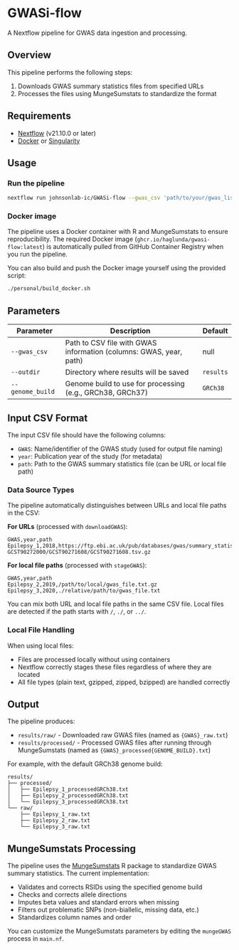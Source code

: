 # GWASi-flow

A Nextflow pipeline for GWAS data ingestion and processing.

## Overview

This pipeline performs the following steps:
1. Downloads GWAS summary statistics files from specified URLs
2. Processes the files using MungeSumstats to standardize the format

## Requirements

- [Nextflow](https://www.nextflow.io/) (v21.10.0 or later)
- [Docker](https://www.docker.com/) or [Singularity](https://sylabs.io/singularity/)

## Usage

### Run the pipeline

```bash
nextflow run johnsonlab-ic/GWASi-flow --gwas_csv 'path/to/your/gwas_list.csv' --outdir 'results'
```

### Docker image

The pipeline uses a Docker container with R and MungeSumstats to ensure reproducibility. The required Docker image (`ghcr.io/haglunda/gwasi-flow:latest`) is automatically pulled from GitHub Container Registry when you run the pipeline.

You can also build and push the Docker image yourself using the provided script:

```bash
./personal/build_docker.sh
```

## Parameters

| Parameter | Description | Default |
|-----------|-------------|---------|
| `--gwas_csv` | Path to CSV file with GWAS information (columns: GWAS, year, path) | null |
| `--outdir` | Directory where results will be saved | `results` |
| `--genome_build` | Genome build to use for processing (e.g., GRCh38, GRCh37) | `GRCh38` |

## Input CSV Format

The input CSV file should have the following columns:
- `GWAS`: Name/identifier of the GWAS study (used for output file naming)
- `year`: Publication year of the study (for metadata)
- `path`: Path to the GWAS summary statistics file (can be URL or local file path)

### Data Source Types

The pipeline automatically distinguishes between URLs and local file paths in the CSV:

**For URLs** (processed with `downloadGWAS`):
```
GWAS,year,path
Epilepsy_1,2018,https://ftp.ebi.ac.uk/pub/databases/gwas/summary_statistics/GCST90271001-GCST90272000/GCST90271608/GCST90271608.tsv.gz
```

**For local file paths** (processed with `stageGWAS`):
```
GWAS,year,path
Epilepsy_2,2019,/path/to/local/gwas_file.txt.gz
Epilepsy_3,2020,./relative/path/to/gwas_file.txt
```

You can mix both URL and local file paths in the same CSV file. Local files are detected if the path starts with `/`, `./`, or `../`.

### Local File Handling

When using local files:
- Files are processed locally without using containers
- Nextflow correctly stages these files regardless of where they are located
- All file types (plain text, gzipped, zipped, bzipped) are handled correctly

## Output

The pipeline produces:
- `results/raw/` - Downloaded raw GWAS files (named as `{GWAS}_raw.txt`)
- `results/processed/` - Processed GWAS files after running through MungeSumstats (named as `{GWAS}_processed{GENOME_BUILD}.txt`)

For example, with the default GRCh38 genome build:
```
results/
├── processed/
│   ├── Epilepsy_1_processedGRCh38.txt
│   ├── Epilepsy_2_processedGRCh38.txt
│   └── Epilepsy_3_processedGRCh38.txt
└── raw/
    ├── Epilepsy_1_raw.txt
    ├── Epilepsy_2_raw.txt
    └── Epilepsy_3_raw.txt
```

## MungeSumstats Processing

The pipeline uses the [MungeSumstats](https://github.com/neurogenomics/MungeSumstats) R package to standardize GWAS summary statistics. The current implementation:

- Validates and corrects RSIDs using the specified genome build
- Checks and corrects allele directions
- Imputes beta values and standard errors when missing
- Filters out problematic SNPs (non-biallelic, missing data, etc.)
- Standardizes column names and order

You can customize the MungeSumstats parameters by editing the `mungeGWAS` process in `main.nf`.
